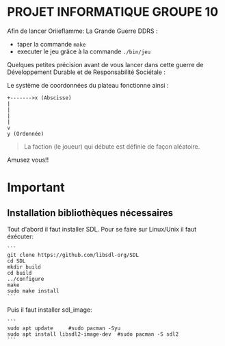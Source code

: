 # PROJET INFORMATIQUE GROUPE 10

Afin de lancer Oriieflamme: La Grande Guerre DDRS :
- taper la commande `make`
- executer le jeu grâce à la commande `./bin/jeu`

Quelques petites précision avant de vous lancer dans cette guerre de Développement Durable et de Responsabilité Sociétale :

Le système de coordonnées du plateau fonctionne ainsi :

```
+------->x (Abscisse)
|
|
|
|
v
y (Ordonnée)
```

> La faction (le joueur) qui débute est définie de façon aléatoire.

        




Amusez vous!!

# Important

## Installation bibliothèques nécessaires

Tout d'abord il faut installer SDL. Pour se faire sur Linux/Unix il faut éxécuter:

    ```
    git clone https://github.com/libsdl-org/SDL
    cd SDL
    mkdir build
    cd build
    ../configure
    make
    sudo make install   
    ```

Puis il faut installer sdl_image:

    ```
    sudo apt update     #sudo pacman -Syu
    sudo apt install libsdl2-image-dev  #sudo pacman -S sdl2
    ```
